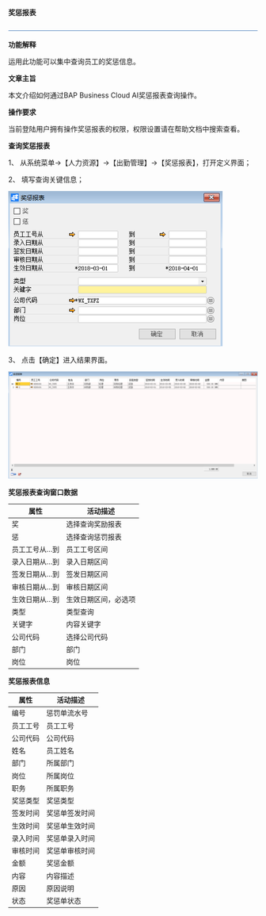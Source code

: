 **奖惩报表**

 ![1574417197089](rlzy_cqgl_Images/common/headLine.png)

 

**功能解释**

运用此功能可以集中查询员工的奖惩信息。

**文章主旨**

本文介绍如何通过BAP Business Cloud AI奖惩报表查询操作。

**操作要求**

当前登陆用户拥有操作奖惩报表的权限，权限设置请在帮助文档中搜索查看。

**查询奖惩报表**

1、 从系统菜单->【人力资源】->【出勤管理】->【奖惩报表】，打开定义界面； 

2、 填写查询关键信息；

![img](rlzy_cqgl_Images/奖惩报表1.png)

3、 点击【确定】进入结果界面。

![img](rlzy_cqgl_Images/奖惩报表2.png)

**奖惩报表查询窗口数据**

| **属性**      | **活动描述**         |
| ------------- | -------------------- |
| 奖            | 选择查询奖励报表     |
| 惩            | 选择查询惩罚报表     |
| 员工工号从…到 | 员工工号区间         |
| 录入日期从…到 | 录入日期区间         |
| 签发日期从…到 | 签发日期区间         |
| 审核日期从…到 | 审核日期区间         |
| 生效日期从…到 | 生效日期区间，必选项 |
| 类型          | 类型查询             |
| 关键字        | 内容关键字           |
| 公司代码      | 选择公司代码         |
| 部门          | 部门                 |
| 岗位          | 岗位                 |

**奖惩报表信息**

| **属性** | **活动描述**   |
| -------- | -------------- |
| 编号     | 惩罚单流水号   |
| 员工工号 | 员工工号       |
| 公司代码 | 公司代码       |
| 姓名     | 员工姓名       |
| 部门     | 所属部门       |
| 岗位     | 所属岗位       |
| 职务     | 所属职务       |
| 奖惩类型 | 奖惩类型       |
| 签发时间 | 奖惩单签发时间 |
| 生效时间 | 奖惩单生效时间 |
| 录入时间 | 奖惩单录入时间 |
| 审核时间 | 奖惩单审核时间 |
| 金额     | 奖惩金额       |
| 内容     | 内容描述       |
| 原因     | 原因说明       |
| 状态     | 奖惩单状态     |

 
